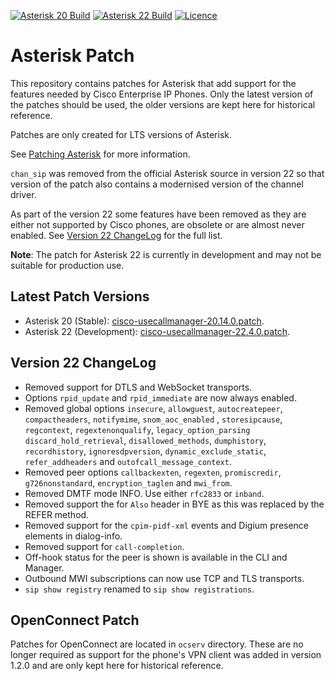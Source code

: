 [![Asterisk 20 Build](https://img.shields.io/github/actions/workflow/status/usecallmanagernz/patches/asterisk-20.yml?branch=master&label=asterisk%2020%20build)](https://github.com/usecallmanagernz/patches/actions/workflows/asterisk-20.yml) [![Asterisk 22 Build](https://img.shields.io/github/actions/workflow/status/usecallmanagernz/patches/asterisk-22.yml?branch=master&label=asterisk%2022%20build)](https://github.com/usecallmanagernz/patches/actions/workflows/asterisk-22.yml) [![Licence](https://img.shields.io/github/license/usecallmanagernz/patches?color=red)](LICENSE)

# Asterisk Patch

This repository contains patches for Asterisk that add support for
the features needed by Cisco Enterprise IP Phones. Only the latest
version of the patches should be used, the older versions are kept
here for historical reference.

Patches are only created for LTS versions of Asterisk.

See [Patching Asterisk](http://usecallmanager.nz/patching-asterisk.html)
for more information.

`chan_sip` was removed from the official Asterisk source in version 22 so
that version of the patch also contains a modernised version of the channel
driver.

As part of the version 22 some features have been removed as they are either
not supported by Cisco phones, are obsolete or are almost never enabled. See
[Version 22 ChangeLog](#Version-22-ChangeLog) for the full list.

**Note**: The patch for Asterisk 22 is currently in development and may not 
be suitable for production use.

## Latest Patch Versions

* Asterisk 20 (Stable): [cisco-usecallmanager-20.14.0.patch](asterisk/cisco-usecallmanager-20.14.0.patch).
* Asterisk 22 (Development): [cisco-usecallmanager-22.4.0.patch](asterisk/cisco-usecallmanager-22.4.0.patch).

## Version 22 ChangeLog

* Removed support for DTLS and WebSocket transports.
* Options `rpid_update` and `rpid_immediate` are now always enabled.
* Removed global options `insecure`, `allowguest`, `autocreatepeer`,
  `compactheaders`, `notifymime`, `snom_aoc_enabled` , `storesipcause`,
  `regcontext`, `regextenonqualify`, `legacy_option_parsing`
  `discard_hold_retrieval`, `disallowed_methods`, `dumphistory`,
  `recordhistory`, `ignoresdpversion`, `dynamic_exclude_static`,
  `refer_addheaders` and `outofcall_message_context`.
* Removed peer options `callbackexten`, `regexten`, `promiscredir`,
  `g726nonstandard`, `encryption_taglen` and `mwi_from`.
* Removed DMTF mode INFO. Use either `rfc2833` or `inband`.
* Removed support the for `Also` header in BYE as this was replaced by
  the REFER method.
* Removed support for the `cpim-pidf-xml` events and Digium presence
  elements in dialog-info.
* Removed support for `call-completion`.
* Off-hook status for the peer is shown is available in the CLI and Manager.
* Outbound MWI subscriptions can now use TCP and TLS transports.
* `sip show registry` renamed to `sip show registrations`.

## OpenConnect Patch

Patches for OpenConnect are located in `ocserv` directory. These are
no longer required as support for the phone's VPN client was added in
version 1.2.0 and are only kept here for historical reference.
